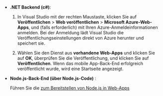 
+ **.NET Backend (c#)**:  

    1. In Visual Studio mit der rechten Maustaste, klicken Sie auf **Veröffentlichen** > **Web veröffentlichen** > **Microsoft Azure-Web-Apps**, und (falls erforderlich) mit Ihren Azure-Anmeldeinformationen anmelden. Bei der Anmeldung lädt Visual Studio die Veröffentlichungseinstellungen direkt von Azure herunter und speichert sie.
    
    2. Wählen Sie den Dienst aus **vorhandene Web-Apps** und klicken Sie auf **OK**, überprüfen Sie die Veröffentlichung, und klicken Sie auf **Veröffentlichen**.  Wenn das mobile App-Back-End erfolgreich veröffentlicht wurde, wird eine Startseite angezeigt.


+ **Node.js-Back-End (über Node.js-Code)** :  

    Führen Sie die [zum Bereitstellen von Node.js in Web-Apps](../articles/app-service-web/web-sites-nodejs-develop-deploy-mac.md)
 


